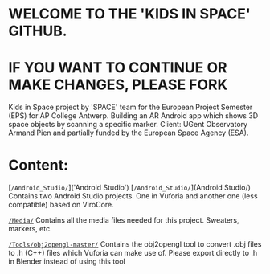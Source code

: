 # WELCOME TO THE 'KIDS IN SPACE' GITHUB.
# IF YOU WANT TO CONTINUE OR MAKE CHANGES, PLEASE FORK

Kids in Space project by 'SPACE' team for the European Project Semester (EPS) for AP College Antwerp. Building an AR Android app which shows 3D space objects by scanning a specific marker. Client: UGent Observatory Armand Pien and partially funded by the European Space Agency (ESA).

# Content:

[`/Android_Studio/`]('Android Studio')
[`/Android_Studio/`](Android Studio/)
Contains two Android Studio projects. One in Vuforia and another one (less compatible) based on ViroCore.

[`/Media/`](Media/)
Contains all the media files needed for this project. Sweaters, markers, etc.

[`/Tools/obj2opengl-master/`](Tools/obj2opengl-master/)
Contains the obj2opengl tool to convert .obj files to .h (C++) files which Vuforia can make use of. Please export directly to .h in Blender instead of using this tool
